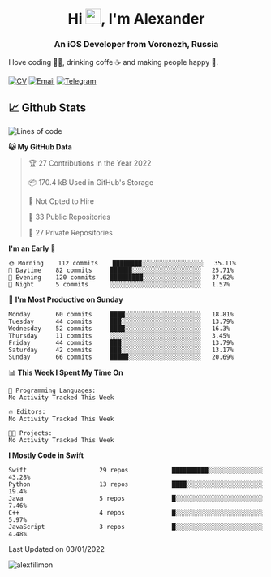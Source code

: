 <h1 align="center">Hi <img src="https://raw.githubusercontent.com/MartinHeinz/MartinHeinz/master/wave.gif" width="30px">, I'm Alexander</h1>
<h3 align="center">An iOS Developer from Voronezh, Russia</h3>

I love coding 👨‍💻, drinking coffe ☕️ and making people happy 🎊.

[![CV](https://img.shields.io/badge/CV-Александр%20Филимонов-14b420)](http://alexfilimon.github.io/)
[![Email](https://img.shields.io/badge/Email-as.filimonov@mail.ru-f39f37)](mailto:as.filimonov@mail.ru)
[![Telegram](https://img.shields.io/badge/Telegram-alexfilimon-1686b1)](https://t.me/alexfilimon)

## 📈 Github Stats

<!--START_SECTION:waka-->
![Lines of code](https://img.shields.io/badge/From%20Hello%20World%20I%27ve%20Written-243%20Thousand%20lines%20of%20code-blue)

**🐱 My GitHub Data** 

> 🏆 27 Contributions in the Year 2022
 > 
> 📦 170.4 kB Used in GitHub's Storage 
 > 
> 🚫 Not Opted to Hire
 > 
> 📜 33 Public Repositories 
 > 
> 🔑 27 Private Repositories  
 > 
**I'm an Early 🐤** 

```text
🌞 Morning    112 commits    ████████░░░░░░░░░░░░░░░░░   35.11% 
🌆 Daytime    82 commits     ██████░░░░░░░░░░░░░░░░░░░   25.71% 
🌃 Evening    120 commits    █████████░░░░░░░░░░░░░░░░   37.62% 
🌙 Night      5 commits      ░░░░░░░░░░░░░░░░░░░░░░░░░   1.57%

```
📅 **I'm Most Productive on Sunday** 

```text
Monday       60 commits     ████░░░░░░░░░░░░░░░░░░░░░   18.81% 
Tuesday      44 commits     ███░░░░░░░░░░░░░░░░░░░░░░   13.79% 
Wednesday    52 commits     ████░░░░░░░░░░░░░░░░░░░░░   16.3% 
Thursday     11 commits     ░░░░░░░░░░░░░░░░░░░░░░░░░   3.45% 
Friday       44 commits     ███░░░░░░░░░░░░░░░░░░░░░░   13.79% 
Saturday     42 commits     ███░░░░░░░░░░░░░░░░░░░░░░   13.17% 
Sunday       66 commits     █████░░░░░░░░░░░░░░░░░░░░   20.69%

```


📊 **This Week I Spent My Time On** 

```text
💬 Programming Languages: 
No Activity Tracked This Week

🔥 Editors: 
No Activity Tracked This Week

🐱‍💻 Projects: 
No Activity Tracked This Week

```

**I Mostly Code in Swift** 

```text
Swift                    29 repos            ██████████░░░░░░░░░░░░░░░   43.28% 
Python                   13 repos            ████░░░░░░░░░░░░░░░░░░░░░   19.4% 
Java                     5 repos             █░░░░░░░░░░░░░░░░░░░░░░░░   7.46% 
C++                      4 repos             █░░░░░░░░░░░░░░░░░░░░░░░░   5.97% 
JavaScript               3 repos             █░░░░░░░░░░░░░░░░░░░░░░░░   4.48%

```



 Last Updated on 03/01/2022
<!--END_SECTION:waka-->

<img align="center" src="https://github-readme-stats.vercel.app/api?username=alexfilimon&show_icons=true" alt="alexfilimon" />

